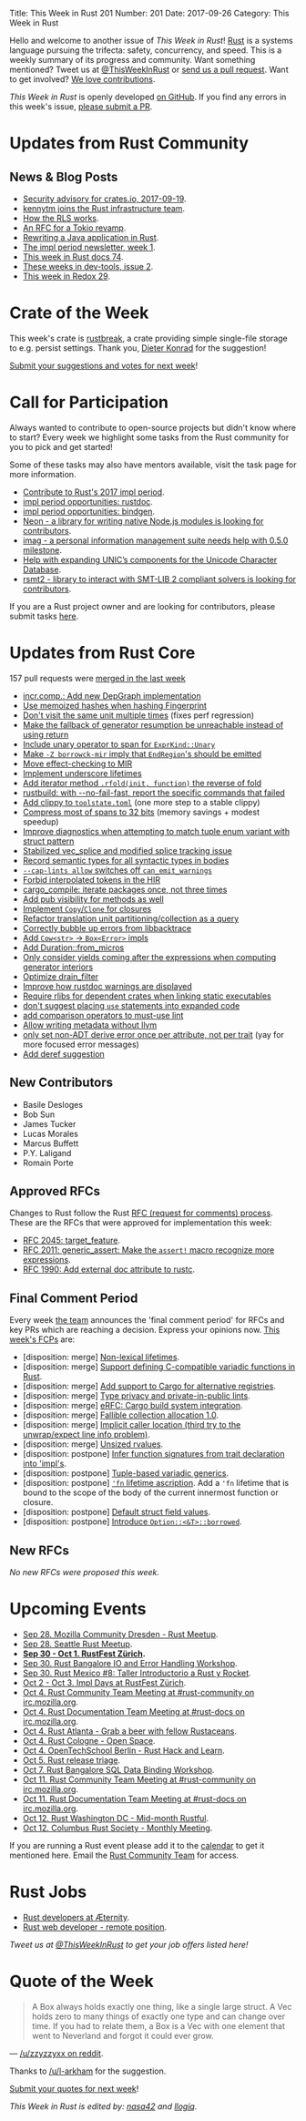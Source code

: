 Title: This Week in Rust 201
Number: 201
Date: 2017-09-26
Category: This Week in Rust

Hello and welcome to another issue of *This Week in Rust*!
[Rust](http://rust-lang.org) is a systems language pursuing the trifecta: safety, concurrency, and speed.
This is a weekly summary of its progress and community.
Want something mentioned? Tweet us at [@ThisWeekInRust](https://twitter.com/ThisWeekInRust) or [send us a pull request](https://github.com/cmr/this-week-in-rust).
Want to get involved? [We love contributions](https://github.com/rust-lang/rust/blob/master/CONTRIBUTING.md).

*This Week in Rust* is openly developed [on GitHub](https://github.com/cmr/this-week-in-rust).
If you find any errors in this week's issue, [please submit a PR](https://github.com/cmr/this-week-in-rust/pulls).

# Updates from Rust Community

## News & Blog Posts

* [Security advisory for crates.io, 2017-09-19](https://users.rust-lang.org/t/security-advisory-for-crates-io-2017-09-19/12960).
* [kennytm joins the Rust infrastructure team](https://internals.rust-lang.org/t/please-welcome-kennytm-to-the-infrastructure-team/5944).
* [How the RLS works](https://www.ncameron.org/blog/how-the-rls-works/).
* [An RFC for a Tokio revamp](https://tokio.rs/blog/tokio-reform/).
* [Rewriting a Java application in Rust](https://blog.rom1v.com/2017/09/gnirehtet-rewritten-in-rust/).
* [The impl period newsletter, week 1](https://internals.rust-lang.org/t/the-impl-period-newsletter-week-1/5971).
* [This week in Rust docs 74](https://guillaumegomez.github.io/this-week-in-rust-docs/blog/this-week-in-rust-docs-74).
* [These weeks in dev-tools, issue 2](https://www.ncameron.org/blog/these-weeks-in-dev-tools-issue-2/).
* [This week in Redox 29](https://redox-os.org/news/this-week-in-redox-29/).

# Crate of the Week

This week's crate is [rustbreak](https://crates.io/crates/rustbreak), a crate providing simple single-file storage to e.g. persist settings.
Thank you, [Dieter Konrad](https://users.rust-lang.org/u/dkotrada) for the suggestion!

[Submit your suggestions and votes for next week][submit_crate]!

[submit_crate]: https://users.rust-lang.org/t/crate-of-the-week/2704

# Call for Participation

Always wanted to contribute to open-source projects but didn't know where to start?
Every week we highlight some tasks from the Rust community for you to pick and get started!

Some of these tasks may also have mentors available, visit the task page for more information.

* [Contribute to Rust's 2017 impl period](https://www.rustaceans.org/findwork/impl).
* [impl period opportunities: rustdoc](https://quietmisdreavus.net/code/2017/09/18/come-work-on-rustdoc/).
* [impl period opportunities: bindgen](http://fitzgeraldnick.com/2017/09/21/come-hack-on-bindgen-with-us.html).
* [Neon - a library for writing native Node.js modules is looking for contributors](http://calculist.org/blog/2017/09/25/neon-wants-your-help/).
* [imag - a personal information management suite needs help with 0.5.0 milestone](https://github.com/matthiasbeyer/imag/milestone/5).
* [Help with expanding UNIC’s components for the Unicode Character Database](https://github.com/behnam/rust-unic/issues/158).
* [rsmt2 - library to interact with SMT-LIB 2 compliant solvers is looking for contributors](https://github.com/kino-mc/rsmt2/issues).

If you are a Rust project owner and are looking for contributors, please submit tasks [here][guidelines].

[guidelines]: https://users.rust-lang.org/t/twir-call-for-participation/4821

# Updates from Rust Core

157 pull requests were [merged in the last week][merged]

[merged]: https://github.com/search?q=is%3Apr+org%3Arust-lang+is%3Amerged+merged%3A2017-09-18..2017-09-25

* [incr.comp.: Add new DepGraph implementation](https://github.com/rust-lang/rust/pull/44772)
* [Use memoized hashes when hashing Fingerprint](https://github.com/rust-lang/cargo/pull/4521)
* [Don't visit the same unit multiple times](https://github.com/rust-lang/cargo/pull/4520) (fixes perf regression)
* [Make the fallback of generator resumption be unreachable instead of using return](https://github.com/rust-lang/rust/pull/44747)
* [Include unary operator to span for `ExprKind::Unary`](https://github.com/rust-lang/rust/pull/44746)
* [Make `-Z borrowck-mir` imply that `EndRegion`'s should be emitted](https://github.com/rust-lang/rust/pull/44717)
* [Move effect-checking to MIR](https://github.com/rust-lang/rust/pull/44700)
* [Implement underscore lifetimes](https://github.com/rust-lang/rust/pull/44691)
* [Add iterator method `.rfold(init, function)` the reverse of fold](https://github.com/rust-lang/rust/pull/44682)
* [rustbuild: with --no-fail-fast, report the specific commands that failed](https://github.com/rust-lang/rust/pull/44680)
* [Add clippy to `toolstate.toml`](https://github.com/rust-lang/rust/pull/44679) (one more step to a stable clippy)
* [Compress most of spans to 32 bits](https://github.com/rust-lang/rust/pull/44646) (memory savings + modest speedup)
* [Improve diagnostics when attempting to match tuple enum variant with struct pattern](https://github.com/rust-lang/rust/pull/44786)
* [Stabilized vec_splice and modified splice tracking issue](https://github.com/rust-lang/rust/pull/44640)
* [Record semantic types for all syntactic types in bodies](https://github.com/rust-lang/rust/pull/44633)
* [`--cap-lints allow` switches off `can_emit_warnings`](https://github.com/rust-lang/rust/pull/44627)
* [Forbid interpolated tokens in the HIR](https://github.com/rust-lang/rust/pull/44601)
* [cargo_compile: iterate packages once, not three times](https://github.com/rust-lang/cargo/pull/4494)
* [Add pub visibility for methods as well](https://github.com/rust-lang/rust/pull/44554)
* [Implement `Copy`/`Clone` for closures](https://github.com/rust-lang/rust/pull/44551)
* [Refactor translation unit partitioning/collection as a query](https://github.com/rust-lang/rust/pull/44529)
* [Correctly bubble up errors from libbacktrace](https://github.com/rust-lang/rust/pull/44525)
* [Add `Cow<str>` → `Box<Error>` impls](https://github.com/rust-lang/rust/pull/44466)
* [Add Duration::from_micros](https://github.com/rust-lang/rust/pull/44436)
* [Only consider yields coming after the expressions when computing generator interiors](https://github.com/rust-lang/rust/pull/44392)
* [Optimize drain_filter](https://github.com/rust-lang/rust/pull/44355)
* [Improve how rustdoc warnings are displayed](https://github.com/rust-lang/rust/pull/44350)
* [Require rlibs for dependent crates when linking static executables](https://github.com/rust-lang/rust/pull/44279)
* [don't suggest placing `use` statements into expanded code](https://github.com/rust-lang/rust/pull/44215)
* [add comparison operators to must-use lint](https://github.com/rust-lang/rust/pull/44103)
* [Allow writing metadata without llvm](https://github.com/rust-lang/rust/pull/44085)
* [only set non-ADT derive error once per attribute, not per trait](https://github.com/rust-lang/rust/pull/44055) (yay for more focused error messages)
* [Add deref suggestion](https://github.com/rust-lang/rust/pull/43870)

## New Contributors

* Basile Desloges
* Bob Sun
* James Tucker
* Lucas Morales
* Marcus Buffett
* P.Y. Laligand
* Romain Porte

## Approved RFCs

Changes to Rust follow the Rust [RFC (request for comments)
process](https://github.com/rust-lang/rfcs#rust-rfcs). These
are the RFCs that were approved for implementation this week:

* [RFC 2045: target_feature](https://github.com/rust-lang/rfcs/pull/2045).
* [RFC 2011: generic_assert: Make the `assert!` macro recognize more expressions](https://github.com/rust-lang/rfcs/pull/2011).
* [RFC 1990: Add external doc attribute to rustc](https://github.com/rust-lang/rfcs/pull/1990).

## Final Comment Period

Every week [the team](https://www.rust-lang.org/team.html) announces the
'final comment period' for RFCs and key PRs which are reaching a
decision. Express your opinions now. [This week's FCPs][fcp] are:

[fcp]: https://github.com/rust-lang/rfcs/labels/final-comment-period

* [disposition: merge] [Non-lexical lifetimes](https://github.com/rust-lang/rfcs/pull/2094).
* [disposition: merge] [Support defining C-compatible variadic functions in Rust](https://github.com/rust-lang/rfcs/pull/2137).
* [disposition: merge] [Add support to Cargo for alternative registries](https://github.com/rust-lang/rfcs/pull/2141).
* [disposition: merge] [Type privacy and private-in-public lints](https://github.com/rust-lang/rfcs/pull/2145).
* [disposition: merge] [eRFC: Cargo build system integration](https://github.com/rust-lang/rfcs/pull/2136).
* [disposition: merge] [Fallible collection allocation 1.0](https://github.com/rust-lang/rfcs/pull/2116).
* [disposition: merge] [Implicit caller location (third try to the unwrap/expect line info problem)](https://github.com/rust-lang/rfcs/pull/2091).
* [disposition: merge] [Unsized rvalues](https://github.com/rust-lang/rfcs/pull/1909).
* [disposition: postpone] [Infer function signatures from trait declaration into 'impl's](https://github.com/rust-lang/rfcs/pull/2063).
* [disposition: postpone] [Tuple-based variadic generics](https://github.com/rust-lang/rfcs/pull/1935).
* [disposition: postpone] [`'fn` lifetime ascription](https://github.com/rust-lang/rfcs/pull/1847). Add a `'fn` lifetime that is bound to the scope of the body of the current innermost function or closure.
* [disposition: postpone] [Default struct field values](https://github.com/rust-lang/rfcs/pull/1806).
* [disposition: postpone] [Introduce `Option::<&T>::borrowed`](https://github.com/rust-lang/rfcs/pull/1792).

## New RFCs

*No new RFCs were proposed this week.*

# Upcoming Events

* [Sep 28. Mozilla Community Dresden - Rust Meetup](https://www.meetup.com/Mozilla-Community-Dresden/events/242610304/).
* [Sep 28. Seattle Rust Meetup](https://www.meetup.com/Seattle-Rust-Meetup/events/241234876/).
* **[Sep 30 - Oct 1. RustFest Zürich](http://zurich.rustfest.eu).**
* [Sep 30. Rust Bangalore IO and Error Handling Workshop](https://www.meetup.com/rustox/events/243364708/).
* [Sep 30. Rust Mexico #8: Taller Introductorio a Rust y Rocket](https://www.meetup.com/Rust-MX/events/243334902/).
* [Oct  2 - Oct 3. Impl Days at RustFest Zürich](https://github.com/RustFestEU/blog.rustfest.eu/issues/29).
* [Oct  4. Rust Community Team Meeting at #rust-community on irc.mozilla.org](https://chat.mibbit.com/?server=irc.mozilla.org&channel=%23rust-community).
* [Oct  4. Rust Documentation Team Meeting at #rust-docs on irc.mozilla.org](https://chat.mibbit.com/?server=irc.mozilla.org&channel=%23rust-docs).
* [Oct  4. Rust Atlanta - Grab a beer with fellow Rustaceans](https://www.meetup.com/Rust-ATL/events/243164851/).
* [Oct  4. Rust Cologne - Open Space](https://www.meetup.com/RustCologne/events/243156120/).
* [Oct  4. OpenTechSchool Berlin - Rust Hack and Learn](https://www.meetup.com/opentechschool-berlin/events/243084182/).
* [Oct  5. Rust release triage](https://internals.rust-lang.org/t/release-cycle-triage-proposal/3544).
* [Oct  7. Rust Bangalore SQL Data Binding Workshop](https://www.meetup.com/rustox/events/243387585/).
* [Oct 11. Rust Community Team Meeting at #rust-community on irc.mozilla.org](https://chat.mibbit.com/?server=irc.mozilla.org&channel=%23rust-community).
* [Oct 11. Rust Documentation Team Meeting at #rust-docs on irc.mozilla.org](https://chat.mibbit.com/?server=irc.mozilla.org&channel=%23rust-docs).
* [Oct 12. Rust Washington DC - Mid-month Rustful](https://www.meetup.com/RustDC/events/243672292/).
* [Oct 12. Columbus Rust Society - Monthly Meeting](https://www.meetup.com/columbus-rs/events/243389836/).

If you are running a Rust event please add it to the [calendar] to get
it mentioned here. Email the [Rust Community Team][community] for access.

[calendar]: https://www.google.com/calendar/embed?src=apd9vmbc22egenmtu5l6c5jbfc%40group.calendar.google.com
[community]: mailto:community-team@rust-lang.org

# Rust Jobs

* [Rust developers at Æternity](https://blog.aeternity.com/join-the-t%C3%A6m-rust-or-erlang-devs-wanted-31908daba788).
* [Rust web developer - remote position](https://www.reddit.com/r/rust/comments/717rk2/hiring_rust_web_developer_contractor_remote/).

*Tweet us at [@ThisWeekInRust](https://twitter.com/ThisWeekInRust) to get your job offers listed here!*

# Quote of the Week

> A Box always holds exactly one thing, like a single large struct. A Vec holds zero to many things of exactly one type and can change over time. If you had to relate them, a Box is a Vec with one element that went to Neverland and forgot it could ever grow.

— [/u/zzyzzyxx on reddit](https://www.reddit.com/r/rust/comments/70szta/hey_rustaceans_got_an_easy_question_ask_here/dncs4wa/?context=3).

Thanks to [/u/l-arkham](https://www.reddit.com/r/rust/comments/70szta/hey_rustaceans_got_an_easy_question_ask_here/dncs4wa/) for the suggestion.

[Submit your quotes for next week][submit]!

[submit]: http://users.rust-lang.org/t/twir-quote-of-the-week/328

*This Week in Rust is edited by: [nasa42](https://github.com/nasa42) and [llogiq](https://github.com/llogiq).*
